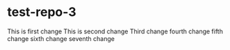 # test-repo-3

This is first change
This is second change
Third change
fourth change
fifth change
sixth change
seventh change
